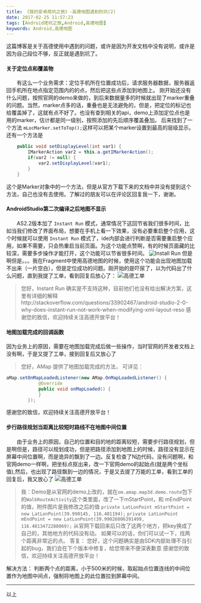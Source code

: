 ```yaml
---
title: 《我的安卓爬坑之旅》-高德地图遇到的坑(2)
date: 2017-02-25 11:57:23
tags: [Android爬坑之旅,Android,高德地图]
keywords: Android,高德地图
---
```

这篇博客是关于高德使用中遇到的问题，或许是因为开发文档中没有说明，或许是因为自己段位不够，反正就是遇到坑了。
<!--more-->
#### 关于定位点和覆盖物
　　有这么一个业务需求：定位手机所在位置成功后，请求服务器数据，服务器返回手机所在地点指定范围内的的点，然后把这些点添加到地图上。
刚开始还没有什么问题，按照官网的demo来做的，到后来数据量多的时候就出现了marker重叠的问题。当然，marker点多的话，重叠也是无法避免的，但是，把定位的标记也给覆盖掉了，这就有点不好了。也没有查到相关的api，demo上添加定位点也是用的marker，估计都是同一级别，按照添加的先后顺序覆盖叠加。
后来找到了一个方法 `mLocMarker.setToTop();`这样可以把某个marker设置到最高的层级显示。还有一个方法是
``` java
    public void setDisplayLevel(int var1) {
        IMarkerAction var2 = this.a.getIMarkerAction();
        if(var2 != null) {
            var2.setDisplayLevel(var1);
        }
    }
```
这个是Marker对象中的一个方法，但是从官方下载下来的文档中并没有提到这个方法，自己也没有去使用。了解过的朋友可以在评论区回复我一下，谢谢。
#### AndroidStudio第二次编译之后地图不显示
　　AS2.2版本加了 `Instant Run` 模式，通常情况下这回节省我们很多时间，比如当我们修改了界面布局，想要在手机上看一下效果，没有必要重启整个应用，这个时候就可以使用 `Instant Run` 模式了，ide内部会进行判断是否需要重启整个应用，如果不需要，只会热重启当前页面。为这个功能点赞啊，有的时候页面藏的比较深，需要多步操作才能打开，这个功能可以节省很多时间。
![Install Run](/image/gaode/install_run.png)
但是啊但是。。。我在Fragment中使用高德地图的时候，使用这个功能会出现地图加载不出来（一片空白），但是定位成功的问题。刚开始的是吓尿了，以为代码出了什么问题，直到我提了工单，看到回复后放心了：
![高德工单](/image/gaode/install_run_bug.png)
>您好，Instant Run 确实是不支持这种，目前他们也没有给出解决方案，这里有详细的解释http://stackoverflow.com/questions/33902467/android-studio-2-0-why-does-instant-run-not-work-when-modifying-xml-layout-reso
感谢您的致信，欢迎持续关注高德开放平台！

#### 地图加载完成的回调函数
因为业务上的原因，需要在地图加载完成后做一些操作，当时官网的开发者文档上没有啊，于是又提了工单，接到回复后又放心了
>您好，AMap 提供了地图加载完成的方法， 可详见：
``` java
aMap.setOnMapLoadedListener(new AMap.OnMapLoadedListener() {
			@Override
			public void onMapLoaded() {
			}
		});
```
感谢您的致信，欢迎持续关注高德开放平台！

#### 步行路径规划当距离比较短时路线不在地图中间位置
　　由于业务上的原因，自己的位置和目的地的距离较短，需要步行路径规划，但是啊但是，路径可以规划成功，但是把路径添加到地图上的时候，路径没有显示在屏幕中间位置啊，而是诡异的飘到了一边。反复检查了N边代码，没有问题啊，和官网demo一样啊，把坐标点抠出来，改一下官网demo的起始点(就是两个坐标值),然后，也出现了路径飘到一边的情况，于是又去提了万能的工单，看到工单的回复后，我又放心了
![高德工单](/image/gaode/walk_route_bug.png)
> 我：Demo是从官网的demo上改的，就在`om.amap.map3d.demo.route`包下的`WalkRouteActivity`这个类里面，改了一下mStartPoint，和 mEndPoint 的值，附件图片是我修改之后的值
 `private LatLonPoint mStartPoint = new LatLonPoint(39.990145, 116.481194);`
`private LatLonPoint mEndPoint = new LatLonPoint(39.99026006391499, 116.4813472288069);`
从官网下载回来后只改了这两个地方，把key换成了自己的，其他地方的代码没有动。
如果可以的话，你们可以试一下，找两个距离非常近的点。
>答复：
您好，这个问题确实是由SDK内部处理不当引起的bug，我们会在下个版本中修复，给您带来不便深表歉意
感谢您的致信，欢迎持续关注高德开放平台！

解决方法：
判断两个点的距离，小于500米的时候，取起始点位置连线的中间位置作为地图中间点，强制将地图上的此位置拉到屏幕中间。
***
以上
